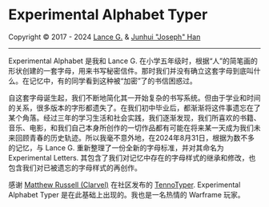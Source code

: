 # Experimental Alphabet Typer                      

Copyright © 2017 - 2024 [Lance G.](https://github.com/xzdxrz) & [Junhui "Joseph" Han](https://github.com/laxib3)                                

---                 

Experimental Alphabet 是我和 Lance G. 在小学五年级时，根据“人”的简笔画的形状创建的一套字母，用来书写秘密信件。那时我们并没有确立这套字母到底叫什么。在记忆中，有的同学看到这种被“加密”了的书信困惑过。                                

自这套字母诞生起，我们不断地简化其一开始复杂的书写系统。但由于学业和时间的关系，很多版本的字形都遗失了。在我们初中毕业后，都渐渐将这件事遗忘在了某个角落。经过三年的学习生活和社会实践，我们逐渐发现，我们所喜欢的书籍、音乐、电影，和我们自己本身所创作的一切作品都有可能在将来某一天成为我们未来回顾青春的历史轨迹。所以我毫不意外地，在2024年8月31日，根据为数不多的记忆，与 Lance G. 重新整理了一份全新的字母标准，并对其命名为 Experimental Letters. 其包含了我们对记忆中存在的字母样式的继承和修改，也包含我们对已被遗忘的字母样式的再创作。                     

感谢 [Matthew Russell (Clarvel)](https://github.com/clarvel) 在社区发布的 [TennoTyper](https://github.com/clarvel/TennoType). Experimental Alphabet Typer 是在此基础上出现的。我也是一名热情的 Warframe 玩家。                